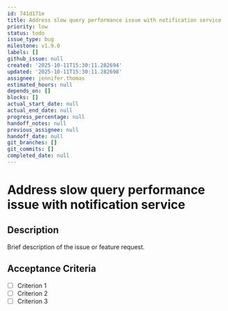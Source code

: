 ```yaml
---
id: 741d171e
title: Address slow query performance issue with notification service
priority: low
status: todo
issue_type: bug
milestone: v1.9.0
labels: []
github_issue: null
created: '2025-10-11T15:30:11.282694'
updated: '2025-10-11T15:30:11.282698'
assignee: jennifer.thomas
estimated_hours: null
depends_on: []
blocks: []
actual_start_date: null
actual_end_date: null
progress_percentage: null
handoff_notes: null
previous_assignee: null
handoff_date: null
git_branches: []
git_commits: []
completed_date: null
---
```


# Address slow query performance issue with notification service

## Description

Brief description of the issue or feature request.

## Acceptance Criteria

- [ ] Criterion 1
- [ ] Criterion 2
- [ ] Criterion 3